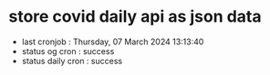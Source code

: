 # store covid daily api as json data

- last cronjob : Thursday, 07 March 2024 13:13:40
- status og cron : success
- status daily cron : success
      
      